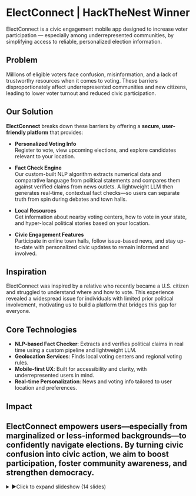 #  ElectConnect | HackTheNest Winner

ElectConnect is a civic engagement mobile app designed to increase voter participation — especially among underrepresented communities, by simplifying access to reliable, personalized election information.

##  Problem

Millions of eligible voters face confusion, misinformation, and a lack of trustworthy resources when it comes to voting. These barriers disproportionately affect underrepresented communities and new citizens, leading to lower voter turnout and reduced civic participation.

## Our Solution

**ElectConnect** breaks down these barriers by offering a **secure, user-friendly platform** that provides:

- **Personalized Voting Info**  
  Register to vote, view upcoming elections, and explore candidates relevant to your location.

- **Fact Check Engine**  
  Our custom-built NLP algorithm extracts numerical data and comparative language from political statements and compares them against verified claims from news outlets. A lightweight LLM then generates real-time, contextual fact checks—so users can separate truth from spin during debates and town halls.

- **Local Resources**  
  Get information about nearby voting centers, how to vote in your state, and hyper-local political stories based on your location.

- **Civic Engagement Features**  
  Participate in online town halls, follow issue-based news, and stay up-to-date with personalized civic updates to remain informed and involved.

## Inspiration

ElectConnect was inspired by a relative who recently became a U.S. citizen and struggled to understand where and how to vote. This experience revealed a widespread issue for individuals with limited prior political involvement, motivating us to build a platform that bridges this gap for everyone.

## Core Technologies

- **NLP-based Fact Checker**: Extracts and verifies political claims in real time using a custom pipeline and lightweight LLM.
- **Geolocation Services**: Finds local voting centers and regional voting rules.
- **Mobile-first UX**: Built for accessibility and clarity, with underrepresented users in mind.
- **Real-time Personalization**: News and voting info tailored to user location and preferences.

## Impact

ElectConnect empowers users—especially from marginalized or less-informed backgrounds—to confidently navigate elections. By turning civic confusion into civic action, we aim to boost participation, foster community awareness, and strengthen democracy.
---

<details>
  <summary>▶Click to expand slideshow (14 slides)</summary>

![Slide 1](slides/s1.png)
![Slide 2](slides/s2.png)
![Slide 3](slides/s3.png)
![Slide 4](slides/s4.png)
![Slide 5](slides/s5.png)
![Slide 6](slides/s6.png)
![Slide 7](slides/s7.png)
![Slide 8](slides/s8.png)
![Slide 9](slides/s9.png)
![Slide 10](slides/s10.png)
![Slide 11](slides/s11.png)
![Slide 12](slides/s12.png)
![Slide 13](slides/s13.png)
![Slide 14](slides/s14.png)

</details>
